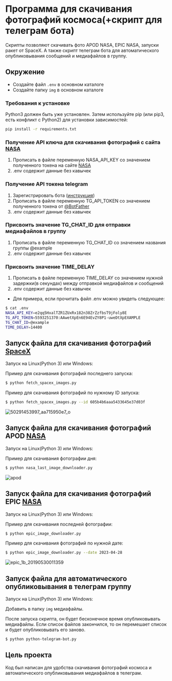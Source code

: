# Программа для скачивания фотографий космоса(+скрипт для телеграм бота)
Скрипты позволяют скачивать фото APOD NASA, EPIC NASA, запуски ракет от SpaceX. А также скрипт телеграм бота для автоматического опубликовывания сообщений и медиафайлов в группу.
## Окружение
- Создайте файл ```.env``` в основном каталоге
- Создайте папку ```img``` в основном каталоге
### Требования к установке

Python3 должен быть уже установлен. Затем используйте pip (или pip3, есть конфликт с Python2) для установки зависимостей:

```bash
pip install -r requirements.txt
``` 

### Получение API ключа для скачивания фотографий с сайта [NASA](https://api.nasa.gov/)

1. Прописать в файле переменную NASA_API_KEY со значением полученного токена на сайте [NASA](https://api.nasa.gov/)
2. .env содержит данные без кавычек


### Получение API токена telegram

1. Зарегистрировать бота ([инструкция](https://way23.ru/%D1%80%D0%B5%D0%B3%D0%B8%D1%81%D1%82%D1%80%D0%B0%D1%86%D0%B8%D1%8F-%D0%B1%D0%BE%D1%82%D0%B0-%D0%B2-telegram.html))
2. Прописать в файле переменную TG_API_TOKEN со значением полученного токена от [@BotFather](https://t.me/BotFather)
3. .env содержит данные без кавычек

### Присвоить значение TG_CHAT_ID для отправки медиафайлов в группу

1. Прописать в файле переменную TG_CHAT_ID со значением названия группы @example
2. .env содержит данные без кавычек

### Присвоить значение TIME_DELAY

1. Прописать в файле переменную TIME_DELAY со значением нужной задержки(в секундах) между отправкой медиафайлов и сообщений
2. .env содержит данные без кавычек

- Для примера, если прочитать файл .env можно увидеть следующее:

```bash
$ cat .env
NASA_API_KEY=e2qq5HxalTZR1ZUxRx182n38ZrZzfbsT9jFoly8E
TG_API_TOKEN=5593251370:AAwetXpEn6E94EvZY8P1-uweDtXpEXAMPLE
TG_CHAT_ID=@example
TIME_DELAY=14400
```

## Запуск файла для скачивания фотографий [SpaceX](https://github.com/r-spacex/SpaceX-API)

Запуск на Linux(Python 3) или Windows:

Пример для скачивания фотографий последнего запуска:

```bash
$ python fetch_spacex_images.py
```

Пример для скачивания фотографий по нужному ID запуска:

```bash
$ python fetch_spacex_images.py --id 605b4b6aaa5433645e37d03f
```
![50291453997_aa715950e7_o](https://user-images.githubusercontent.com/75582238/235646218-469f5881-5f36-42a1-b95a-f337b7605c8b.jpg)


## Запуск файла для скачивания фотографий APOD [NASA](https://api.nasa.gov/)

Запуск на Linux(Python 3) или Windows:

Пример для скачивания фотографии дня:

```bash
$ python nasa_last_image_downloader.py
```
![apod](https://user-images.githubusercontent.com/75582238/235646328-79f9b69a-1d62-4eba-ad89-d772a4a46b22.jpg)


## Запуск файла для скачивания фотографий EPIC [NASA](https://api.nasa.gov/)

Запуск на Linux(Python 3) или Windows:

Пример для скачивания последней фотографии:

```bash
$ python epic_image_downloader.py
```

Пример для скачивания фотографий по нужной дате:

```bash
$ python epic_image_downloader.py --date 2023-04-28
```
![epic_1b_20190530011359](https://user-images.githubusercontent.com/75582238/235646350-a1cfc15f-c015-4536-a836-e6146306e787.png)

## Запуск файла для автоматического опубликовывания в телеграм группу

Запуск на Linux(Python 3) или Windows:

Добавить в папку ```img``` медиафайлы.

После запуска скрипта, он будет бесконечное время опубликовывать медиафайлы. Если список файлов закончился, то он перемешает список и будет опубликовывать его заново.

```bash
$ python python-telegram-bot.py
```

## Цель проекта
Код был написан для удобства скачивания фотографий космоса и автоматического опубликовывания медиафайлов в телеграм.
